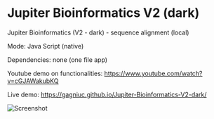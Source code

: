# Jupiter Bioinformatics V2 (dark)
Jupiter Bioinformatics (V2 - dark) - sequence alignment (local)

Mode: Java Script (native)

Dependencies: none (one file app)

Youtube demo on functionalities: https://www.youtube.com/watch?v=cGJAWakubKQ


Live demo: https://gagniuc.github.io/Jupiter-Bioinformatics-V2-dark/

![Screenshot](https://github.com/Gagniuc/Jupiter-Bioinformatics-V2---dark-/blob/main/ScreenShot%20-%20Jupiter%20Bioinformatics%20(V2%20-%20dark).png)
